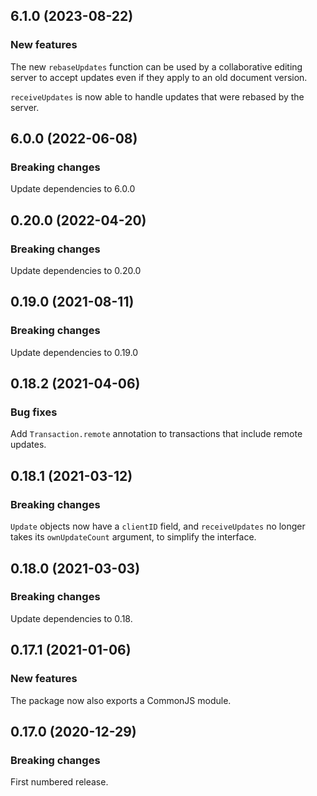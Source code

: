 ## 6.1.0 (2023-08-22)

### New features

The new `rebaseUpdates` function can be used by a collaborative editing server to accept updates even if they apply to an old document version.

`receiveUpdates` is now able to handle updates that were rebased by the server.

## 6.0.0 (2022-06-08)

### Breaking changes

Update dependencies to 6.0.0

## 0.20.0 (2022-04-20)

### Breaking changes

Update dependencies to 0.20.0

## 0.19.0 (2021-08-11)

### Breaking changes

Update dependencies to 0.19.0

## 0.18.2 (2021-04-06)

### Bug fixes

Add `Transaction.remote` annotation to transactions that include remote updates.

## 0.18.1 (2021-03-12)

### Breaking changes

`Update` objects now have a `clientID` field, and `receiveUpdates` no longer takes its `ownUpdateCount` argument, to simplify the interface.

## 0.18.0 (2021-03-03)

### Breaking changes

Update dependencies to 0.18.

## 0.17.1 (2021-01-06)

### New features

The package now also exports a CommonJS module.

## 0.17.0 (2020-12-29)

### Breaking changes

First numbered release.

